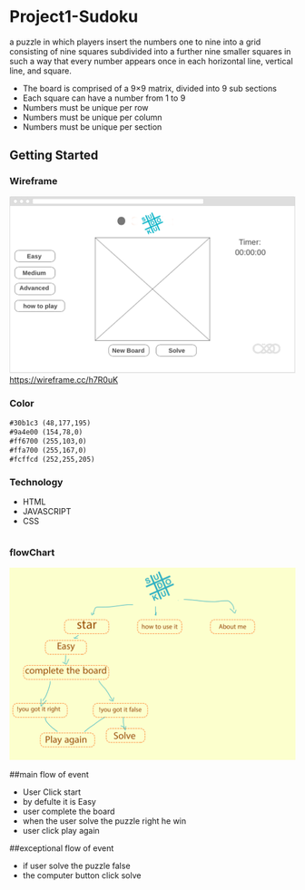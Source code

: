 # Project1-Sudoku

a puzzle in which players insert the numbers one to nine into a grid consisting of nine squares subdivided into a further nine smaller squares in such a way that every number appears once in each horizontal line, vertical line, and square.

* The board is comprised of a 9×9 matrix, divided into 9 sub sections
* Each square can have a number from 1 to 9
* Numbers must be unique per row
* Numbers must be unique per column
* Numbers must be unique per section

## Getting Started


### Wireframe 
![alt text](images/wirefrime.png)
https://wireframe.cc/h7R0uK
### Color
	#30b1c3	(48,177,195)
    #9a4e00	(154,78,0)
    #ff6700	(255,103,0)
    #ffa700	(255,167,0)
    #fcffcd	(252,255,205)

### Technology

* HTML
* JAVASCRIPT
* CSS
```

```

### flowChart
![alt text](images/flowchart.png)

##main flow of event
* User Click start
* by defulte it is Easy 
* user complete the board
* when the user solve the puzzle right he win
* user click play again 

##exceptional flow of event
* if user solve the puzzle false
* the computer button click solve


